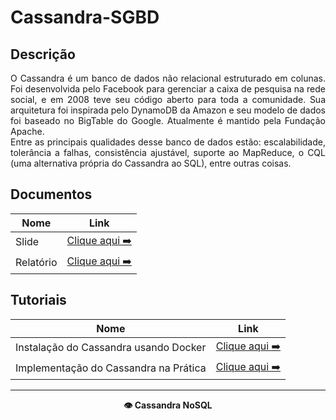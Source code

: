 # Cassandra-SGBD

## Descrição

<p align="justify">
O Cassandra é um banco de dados não relacional estruturado em colunas. Foi desenvolvida pelo Facebook para gerenciar a caixa de pesquisa na rede social, e em 2008 teve seu código aberto para toda a comunidade. Sua arquitetura foi inspirada pelo DynamoDB da Amazon e seu modelo de dados foi baseado no BigTable do Google. Atualmente é mantido pela Fundação Apache.<br/>
Entre as principais qualidades desse banco de dados estão: escalabilidade, tolerância a falhas, consistência ajustável, suporte ao MapReduce, o CQL (uma alternativa própria do Cassandra ao SQL), entre outras coisas.
</p>

## Documentos

| Nome      | Link                                                                                                                  |
| --------- | --------------------------------------------------------------------------------------------------------------------- |
| Slide     | [Clique aqui ➡️](https://docs.google.com/presentation/d/1Suo7rZPbmUO8j9_nxRE5gz7pce7KE6G1NwA5L8xIbJE/edit?usp=sharing) |
| Relatório | [Clique aqui ➡️](https://docs.google.com/document/d/1fVM7FfGR1u8vzKUkOagT3EWPRazIhfr6O44SpWtaWX0/edit?usp=sharing)     |

## Tutoriais

| Nome                                  | Link                                           |
| ------------------------------------- | ---------------------------------------------- |
| Instalação do Cassandra usando Docker | [Clique aqui ➡️](docs/tutorial-cassandra.md)    |
| Implementação do Cassandra na Prática | [Clique aqui ➡️](docs/implementacao-pratica.md) |

---
<p align="center"><strong>👁️ Cassandra NoSQL<strong></p>
